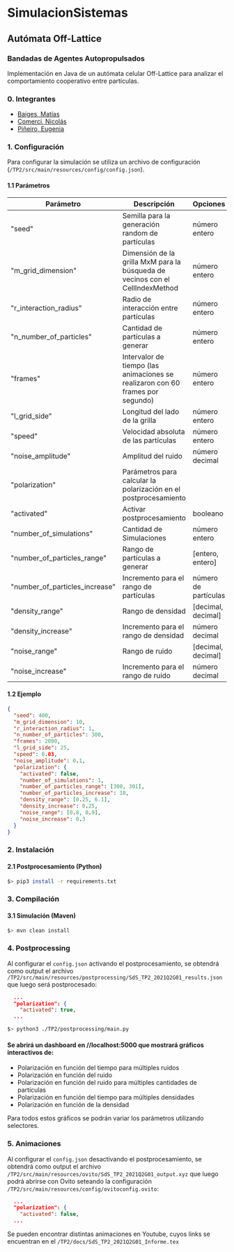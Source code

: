 # SimulacionSistemas

## Autómata Off-Lattice 
### Bandadas de Agentes Autopropulsados 

Implementación en Java de un autómata celular Off-Lattice para analizar el comportamiento cooperativo entre partículas.

### 0. Integrantes 

- [Baiges, Matías](https://github.com/mbaiges)
- [Comerci, Nicolás](https://github.com/ncomerci)
- [Piñeiro, Eugenia](https://github.com/eugepineiro)

### 1. Configuración

Para configurar la simulación se utiliza un archivo de configuración (`/TP2/src/main/resources/config/config.json`). 

#### 1.1 Parámetros

| Parámetro| Descripción                    | Opciones|
| ------------- | ------------------------------ | ------------- |
|"seed"     |  Semilla para la generación random de partículas  | número entero |
|"m_grid_dimension"     |  Dimensión de la grilla MxM para la búsqueda de vecinos con el CellIndexMethod  | número entero |
|"r_interaction_radius"     |  Radio de interacción entre partículas  | número entero |
|"n_number_of_particles"     |  Cantidad de partículas a generar  | número entero |
|"frames"     |  Intervalor de tiempo (las animaciones se realizaron con 60 frames por segundo)  | número entero |
|"l_grid_side"     |  Longitud del lado de la grilla  | número entero |
|"speed"     |  Velocidad absoluta de las partículas  | número entero |
|"noise_amplitude"     |  Amplitud del ruido  | número decimal |
|"polarization"     | Parámetros para calcular la polarización en el postprocesamiento   |  |
|   "activated"   |   Activar postprocesamiento   | booleano |
|   "number_of_simulations"   |   Cantidad de Simulaciones   | número entero |
|   "number_of_particles_range"   |   Rango de partículas a generar   | [entero, entero] |
|   "number_of_particles_increase"   |   Incremento para el rango de partículas   | número de partículas |
|   "density_range"   |   Rango de densidad   | [decimal, decimal] |
|   "density_increase"   |   Incremento para el rango de densidad   | número decimal |
|   "noise_range"   |   Rango de ruido   | [decimal, decimal] |
|   "noise_increase"   |   Incremento para el rango de ruido   | número decimal |


#### 1.2 Ejemplo

```json
{
  "seed": 400,
  "m_grid_dimension": 10,
  "r_interaction_radius": 1,
  "n_number_of_particles": 300,
  "frames": 2000,
  "l_grid_side": 25,
  "speed": 0.03,
  "noise_amplitude": 0.1,
  "polarization": {
    "activated": false,
    "number_of_simulations": 1,
    "number_of_particles_range": [300, 301],
    "number_of_particles_increase": 10,
    "density_range": [0.25, 6.1],
    "density_increase": 0.25,
    "noise_range": [0.8, 0.9],
    "noise_increase": 0.3
  }
}
```

### 2. Instalación 

#### 2.1 Postprocesamiento (Python)

```bash
$> pip3 install -r requirements.txt
```

### 3. Compilación 

#### 3.1 Simulación (Maven)

```bash
$> mvn clean install
```

### 4. Postprocessing

Al configurar el `config.json` activando el postprocesamiento, se obtendrá como output el archivo `/TP2/src/main/resources/postprocessing/SdS_TP2_2021Q2G01_results.json` que luego será postprocesado:

```json
  ...
  "polarization": {
    "activated": true,
  ...
```

```bash
$> python3 ./TP2/postprocessing/main.py
```
#### Se abrirá un dashboard en //localhost:5000 que mostrará gráficos interactivos de: 
- Polarización en función del tiempo para múltiples ruidos 
- Polarización en función del ruido
- Polarización en función del ruido para múltiples cantidades de partículas 
- Polarización en función del tiempo para múltiples densidades
- Polarización en función de la densidad

Para todos estos gráficos se podrán variar los parámetros utilizando selectores.

### 5. Animaciones 
Al configurar el `config.json` desactivando el postprocesamiento, se obtendrá como output el archivo `/TP2/src/main/resources/ovito/SdS_TP2_2021Q2G01_output.xyz` que luego podrá abrirse con Ovito seteando la configuración `/TP2/src/main/resources/config/ovitoconfig.ovito`:

```json
  ...
  "polarization": {
    "activated": false,
  ...
```
Se pueden encontrar distintas animaciones en Youtube, cuyos links se encuentran en el `/TP2/docs/SdS_TP2_2021Q2G01_Informe.tex`
